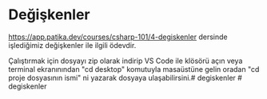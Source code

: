 # Değişkenler

https://app.patika.dev/courses/csharp-101/4-degiskenler dersinde
işlediğimiz değişkenler ile ilgili ödevdir. 

Çalıştırmak için dosyayı zip olarak indirip VS Code ile klösörü açın 
veya terminal ekranınından "cd desktop" komutuyla masaüstüne gelin
oradan "cd proje dosyasının ismi" ni yazarak dosyaya ulaşabilirsini.#   d e g i s k e n l e r  
 #   d e g i s k e n l e r  
 